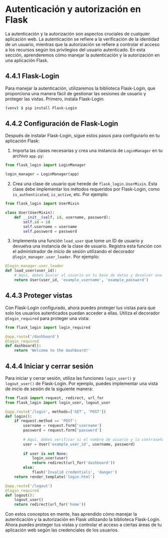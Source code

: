 # Autenticación y autorización en Flask

La autenticación y la autorización son aspectos cruciales de cualquier aplicación web. La autenticación se refiere a la verificación de la identidad de un usuario, mientras que la autorización se refiere a controlar el acceso a los recursos según los privilegios del usuario autenticado. En esta sección, aprenderemos cómo manejar la autenticación y la autorización en una aplicación Flask.

## 4.4.1 Flask-Login

Para manejar la autenticación, utilizaremos la biblioteca Flask-Login, que proporciona una manera fácil de gestionar las sesiones de usuario y proteger las vistas. Primero, instala Flask-Login:

```bash
(venv) $ pip install Flask-Login
```

## 4.4.2 Configuración de Flask-Login

Después de instalar Flask-Login, sigue estos pasos para configurarlo en tu aplicación Flask:

1. Importa las clases necesarias y crea una instancia de `LoginManager` en tu archivo `app.py`:

```python
from flask_login import LoginManager

login_manager = LoginManager(app)
```

2. Crea una clase de usuario que herede de `flask_login.UserMixin`. Esta clase debe implementar los métodos requeridos por Flask-Login, como `is_authenticated`, `is_active`, etc. Por ejemplo:

```python
from flask_login import UserMixin

class User(UserMixin):
    def __init__(self, id, username, password):
        self.id = id
        self.username = username
        self.password = password
```

3. Implementa una función `load_user` que tome un ID de usuario y devuelva una instancia de la clase de usuario. Registra esta función con el administrador de inicio de sesión utilizando el decorador `@login_manager.user_loader`. Por ejemplo:

```python
@login_manager.user_loader
def load_user(user_id):
    # Aquí, debes buscar al usuario en tu base de datos y devolver una instancia de la clase User.
    return User(user_id, 'example_username', 'example_password')
```

## 4.4.3 Proteger vistas

Con Flask-Login configurado, ahora puedes proteger tus vistas para que solo los usuarios autenticados puedan acceder a ellas. Utiliza el decorador `@login_required` para proteger una vista:

```python
from flask_login import login_required

@app.route('/dashboard')
@login_required
def dashboard():
    return 'Welcome to the dashboard!'
```

## 4.4.4 Iniciar y cerrar sesión

Para iniciar y cerrar sesión, utiliza las funciones `login_user()` y `logout_user()` de Flask-Login. Por ejemplo, puedes implementar una vista de inicio de sesión de la siguiente manera:

```python
from flask import request, redirect, url_for
from flask_login import login_user, logout_user

@app.route('/login', methods=['GET', 'POST'])
def login():
    if request.method == 'POST':
        username = request.form['username']
        password = request.form['password']
        
        # Aquí, debes verificar si el nombre de usuario y la contraseña son correctos y obtener el ID de usuario.
        user = User('example_user_id', username, password)
        
        if user is not None:
            login_user(user)
            return redirect(url_for('dashboard'))
        else:
            flash('Invalid credentials', 'danger')
    return render_template('login.html')

@app.route('/logout')
@login_required
def logout():
    logout_user()
    return redirect(url_for('home'))
```

Con estos conceptos en mente, has aprendido cómo manejar la autenticación y la autorización en Flask utilizando la biblioteca Flask-Login. Ahora puedes proteger tus vistas y controlar el acceso a ciertas áreas de tu aplicación web según las credenciales de los usuarios.